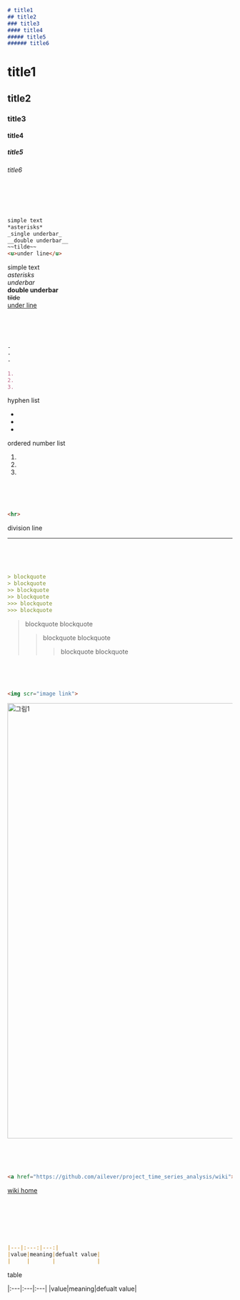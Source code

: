 
```markdown
# title1
## title2
### title3
#### title4
##### title5
###### title6
```
# title1
## title2
### title3
#### title4
##### title5
###### title6

<br><br><br>

```markdown
simple text
*asterisks*
_single underbar_
__double underbar__
~~tilde~~
<u>under line</u>
```
simple text  
*asterisks*  
_underbar_  
__double underbar__  
~~tilde~~  
<u>under line</u>

<br><br><br>
```markdown
-
-
-

1. 
2. 
3. 
```
hyphen list

-
-
-

ordered number list

1. 
2. 
3. 

<br><br><br>

```markdown
<hr>
```
division line  
<hr>

<br><br><br>

```markdown
> blockquote
> blockquote
>> blockquote
>> blockquote
>>> blockquote
>>> blockquote
```

> blockquote
> blockquote
>> blockquote
>> blockquote
>>> blockquote
>>> blockquote

<br><br><br>
```markdown
<img scr="image link">
```
<img width="975" alt="그림1" src="https://user-images.githubusercontent.com/52376448/86312752-5eb3a280-bc5e-11ea-95f3-0632042aa0d4.png"> 

<br><br><br>
```markdown
<a href="https://github.com/ailever/project_time_series_analysis/wiki">wiki home</a>
```
<a href="https://github.com/ailever/project_time_series_analysis/wiki">wiki home</a>
<br><br><br>



<br><br><br>
```markdown
|---|:---:|---:|
|value|meaning|defualt value|
|     |       |             |
```
table  

|:---|:---|:---|
|value|meaning|defualt value|

